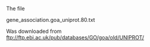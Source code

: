 The file

gene_association.goa_uniprot.80.txt

Was downloaded from ftp://ftp.ebi.ac.uk/pub/databases/GO/goa/old/UNIPROT/

 
